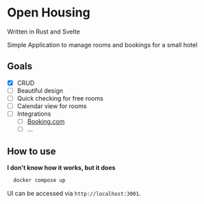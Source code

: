# Open Housing
Written in Rust and Svelte

Simple Application to manage rooms and bookings for a small hotel
## Goals
- [x] CRUD
- [ ] Beautiful design
- [ ] Quick checking for free rooms
- [ ] Calendar view for rooms
- [ ] Integrations
  - [ ] [Booking.com](https://www.booking.com)
  - [ ] ...

## How to use 
**I don't know how it works, but it does**
```sh
  docker compose up
```
UI can be accessed via `http://localhost:3001`.
